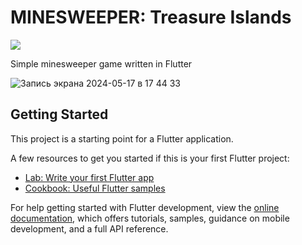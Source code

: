 # MINESWEEPER: Treasure Islands

![](https://img.shields.io/badge/Flutter-3.19.6-02569B?logo=flutter&logoColor=white)

Simple minesweeper game written in Flutter

![Запись экрана 2024-05-17 в 17 44 33](https://github.com/roketstorm/minesweeper_islands/assets/18070124/adb3f3f2-3aa8-4d58-87e3-a434cc70f6bd)

## Getting Started

This project is a starting point for a Flutter application.

A few resources to get you started if this is your first Flutter project:

- [Lab: Write your first Flutter app](https://docs.flutter.dev/get-started/codelab)
- [Cookbook: Useful Flutter samples](https://docs.flutter.dev/cookbook)

For help getting started with Flutter development, view the
[online documentation](https://docs.flutter.dev/), which offers tutorials,
samples, guidance on mobile development, and a full API reference.
